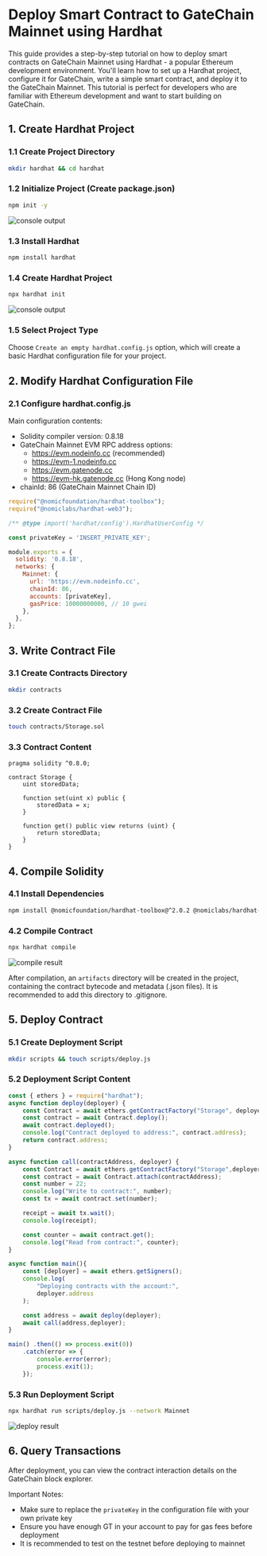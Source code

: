 # Deploy Smart Contract to GateChain Mainnet using Hardhat

This guide provides a step-by-step tutorial on how to deploy smart contracts on GateChain Mainnet using Hardhat - a popular Ethereum development environment. You'll learn how to set up a Hardhat project, configure it for GateChain, write a simple smart contract, and deploy it to the GateChain Mainnet. This tutorial is perfect for developers who are familiar with Ethereum development and want to start building on GateChain.
## 1. Create Hardhat Project

### 1.1 Create Project Directory
```bash
mkdir hardhat && cd hardhat
```

### 1.2 Initialize Project (Create package.json)
```bash
npm init -y
```
![console output](../../.gitbook/assets/images/init_package.png)


### 1.3 Install Hardhat
```bash
npm install hardhat
```

### 1.4 Create Hardhat Project
```bash
npx hardhat init
```
![console output](../../.gitbook/assets/images/init_hardhat.png)

### 1.5 Select Project Type
Choose `Create an empty hardhat.config.js` option, which will create a basic Hardhat configuration file for your project.

## 2. Modify Hardhat Configuration File

### 2.1 Configure hardhat.config.js

Main configuration contents:
- Solidity compiler version: 0.8.18
- GateChain Mainnet EVM RPC address options:
  - https://evm.nodeinfo.cc (recommended)
  - https://evm-1.nodeinfo.cc
  - https://evm.gatenode.cc
  - https://evm-hk.gatenode.cc (Hong Kong node)
- chainId: 86 (GateChain Mainnet Chain ID)

```javascript
require("@nomicfoundation/hardhat-toolbox");
require("@nomiclabs/hardhat-web3");

/** @type import('hardhat/config').HardhatUserConfig */

const privateKey = 'INSERT_PRIVATE_KEY';

module.exports = {
  solidity: '0.8.18',
  networks: {
    Mainnet: {
      url: 'https://evm.nodeinfo.cc', 
      chainId: 86, 
      accounts: [privateKey],
      gasPrice: 10000000000, // 10 gwei
    },
  },
};
```

## 3. Write Contract File

### 3.1 Create Contracts Directory
```bash
mkdir contracts
```

### 3.2 Create Contract File
```bash
touch contracts/Storage.sol
```

### 3.3 Contract Content
```solidity
pragma solidity ^0.8.0;

contract Storage {
    uint storedData;

    function set(uint x) public {
        storedData = x;
    }

    function get() public view returns (uint) {
        return storedData;
    }
}
```

## 4. Compile Solidity

### 4.1 Install Dependencies
```bash
npm install @nomicfoundation/hardhat-toolbox@^2.0.2 @nomiclabs/hardhat-web3@^2.0.0
```

### 4.2 Compile Contract
```bash
npx hardhat compile
```
![compile result](../../.gitbook/assets/images/compile_contract.png)


After compilation, an `artifacts` directory will be created in the project, containing the contract bytecode and metadata (.json files). It is recommended to add this directory to .gitignore.

## 5. Deploy Contract

### 5.1 Create Deployment Script
```bash
mkdir scripts && touch scripts/deploy.js
```

### 5.2 Deployment Script Content
```javascript
const { ethers } = require("hardhat");
async function deploy(deployer) {
    const Contract = await ethers.getContractFactory("Storage", deployer);
    const contract = await Contract.deploy();
    await contract.deployed();
    console.log("Contract deployed to address:", contract.address);
    return contract.address;
}

async function call(contractAddress, deployer) {
    const Contract = await ethers.getContractFactory("Storage",deployer);
    const contract = await Contract.attach(contractAddress);
    const number = 22;
    console.log("Write to contract:", number);
    const tx = await contract.set(number);

    receipt = await tx.wait();
    console.log(receipt);

    const counter = await contract.get();
    console.log("Read from contract:", counter);
}

async function main(){
    const [deployer] = await ethers.getSigners();
    console.log(
        "Deploying contracts with the account:",
        deployer.address
    );

    const address = await deploy(deployer);
    await call(address,deployer);
}

main() .then(() => process.exit(0))
    .catch(error => {
        console.error(error);
        process.exit(1);
    });
```

### 5.3 Run Deployment Script
```bash
npx hardhat run scripts/deploy.js --network Mainnet
```
![deploy result](../../.gitbook/assets/images/deploy_contract.png)

## 6. Query Transactions

After deployment, you can view the contract interaction details on the GateChain block explorer.

Important Notes:
- Make sure to replace the `privateKey` in the configuration file with your own private key
- Ensure you have enough GT in your account to pay for gas fees before deployment
- It is recommended to test on the testnet before deploying to mainnet 